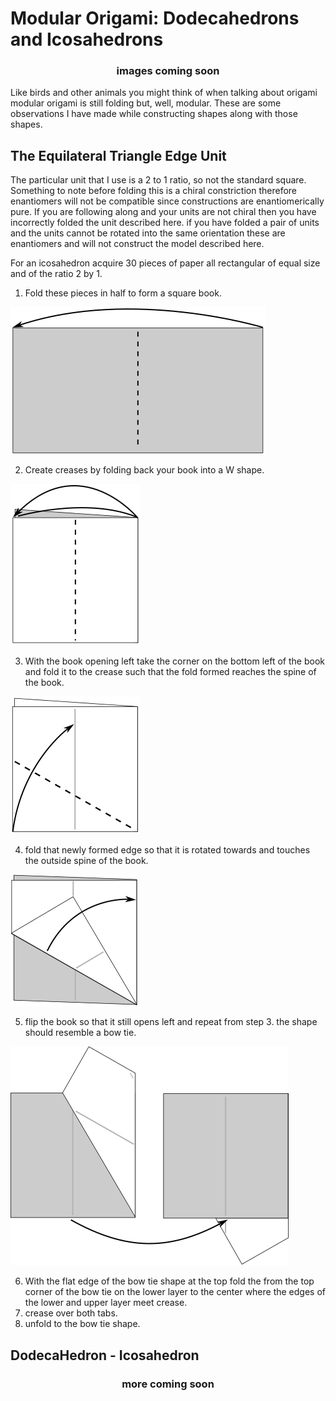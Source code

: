 # Modular Origami: Dodecahedrons and Icosahedrons
<div align="center">

### images coming soon

</div>

Like birds and other animals you might think of when talking about origami modular origami is still folding but, well, modular. These are some observations I have made while constructing shapes along with those shapes.

## The Equilateral Triangle Edge Unit

The particular unit that I use is a 2 to 1 ratio, so not the standard square. Something to note before folding this is a chiral constriction therefore enantiomers will not be compatible since constructions are enantiomerically pure. If you are following along and your units are not chiral then you have incorrectly folded the unit described here. if you have folded a pair of units and the units cannot be rotated into the same orientation these are enantiomers and will not construct the model described here.

For an icosahedron acquire 30 pieces of paper all rectangular of equal size and of the ratio 2 by 1.

1. Fold these pieces in half to form a square book.

![Step 1](https://raw.githubusercontent.com/benev0/blog/refs/heads/main/modular_origami/assets/step1.svg)

2. Create creases by folding back your book into a W shape.

![Step 2](https://raw.githubusercontent.com/benev0/blog/refs/heads/main/modular_origami/assets/step2.svg)

3. With the book opening left take the corner on the bottom left of the book and fold it to the crease such that the fold formed reaches the spine of the book.

![Step 3](https://raw.githubusercontent.com/benev0/blog/refs/heads/main/modular_origami/assets/step3.svg)

4. fold that newly formed edge so that it is rotated towards and touches the outside spine of the book.

![Step 3](https://raw.githubusercontent.com/benev0/blog/refs/heads/main/modular_origami/assets/step4.svg)

5. flip the book so that it still opens left and repeat from step 3. the shape should resemble a bow tie.

![Step 3](https://raw.githubusercontent.com/benev0/blog/refs/heads/main/modular_origami/assets/step5.svg)

6. With the flat edge of the bow tie shape at the top fold the from the top corner of the bow tie on the lower layer to the center where the edges of the lower and upper layer meet crease.
7. crease over both tabs.
8. unfold to the bow tie shape.

## DodecaHedron - Icosahedron
<div align="center">

 ### more coming soon

</div>
